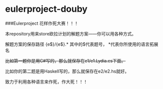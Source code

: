 eulerproject-douby
==================

###Eulerproject 花样作死大赛！！！

本repository用来store欧拉计划的解题方案——你可以用各种方式。

解题方案的保存路径 {e$}/{e$}.*  其中的$代表题号， *代表你所使用的语言拓展名

~~比如第一题你是用C#写的，那么就保存在e1/e1.Lydia.cs下面。~~

比如你的第二题是用Haskell写的，那么就保存在e2/e2.hs就好。

致力于利用各种语言来作死，作大死！！！
